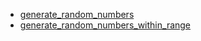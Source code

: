 - [generate_random_numbers](generate_random_numbers/README.md)
- [generate_random_numbers_within_range](generate_random_numbers_within_range/README.md)